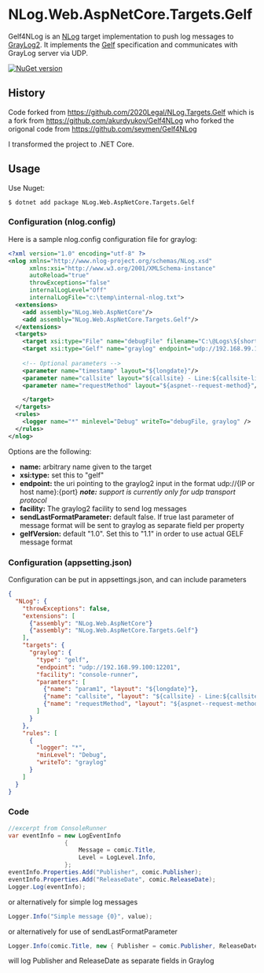 # NLog.Web.AspNetCore.Targets.Gelf
Gelf4NLog is an [NLog] target implementation to push log messages to [GrayLog2]. It implements the [Gelf] specification and communicates with GrayLog server via UDP.

[![NuGet version](https://badge.fury.io/nu/NLog.Web.AspNetCore.Targets.Gelf.svg)](https://badge.fury.io/nu/NLog.Web.AspNetCore.Targets.Gelf)

## History
Code forked from https://github.com/2020Legal/NLog.Targets.Gelf which is a fork from https://github.com/akurdyukov/Gelf4NLog who forked the origonal code from https://github.com/seymen/Gelf4NLog

I transformed the project to .NET Core.

## Usage
Use Nuget:
<!--- 
```
$ dotnet add package NLog.Web.AspNetCore.Targets.Gelf
```
-->
```
$ dotnet add package NLog.Web.AspNetCore.Targets.Gelf
```
### Configuration (nlog.config)

Here is a sample nlog.config configuration file for graylog:
```xml
<?xml version="1.0" encoding="utf-8" ?>
<nlog xmlns="http://www.nlog-project.org/schemas/NLog.xsd"
      xmlns:xsi="http://www.w3.org/2001/XMLSchema-instance"
      autoReload="true"
      throwExceptions="false"
      internalLogLevel="Off"
      internalLogFile="c:\temp\internal-nlog.txt">
  <extensions>
    <add assembly="NLog.Web.AspNetCore"/>
    <add assembly="NLog.Web.AspNetCore.Targets.Gelf"/>
  </extensions>
  <targets>
    <target xsi:type="File" name="debugFile" filename="C:\@Logs\${shortdate}-${level}-${applicationName}.txt" layout="${longdate}|${level:upperCase=true}|${logger}|${aspnet-Request-Method}|url: ${aspnet-Request-Url}${aspnet-Request-QueryString}|${message}" concurrentWrites="false" />
    <target xsi:type="Gelf" name="graylog" endpoint="udp://192.168.99.100:12201" facility="console-runner" sendLastFormatParameter="true" gelfVersion="1.1">
	
	<!-- Optional parameters -->
	<parameter name="timestamp" layout="${longdate}"/>
	<parameter name="callsite" layout="${callsite} - Line:${callsite-linenumber}"/>
	<parameter name="requestMethod" layout="${aspnet--request-method}"/>

    </target>
  </targets>
  <rules>
    <logger name="*" minlevel="Debug" writeTo="debugFile, graylog" />
  </rules>
</nlog>
```

Options are the following:
* __name:__ arbitrary name given to the target
* __xsi:type:__ set this to "gelf"
* __endpoint:__ the uri pointing to the graylog2 input in the format udp://{IP or host name}:{port} *__note:__ support is currently only for udp transport protocol*
* __facility:__ The graylog2 facility to send log messages
* __sendLastFormatParameter:__ default false. If true last parameter of message format will be sent to graylog as separate field per property
* __gelfVersion:__ default "1.0". Set this to "1.1" in order to use actual GELF message format

### Configuration (appsetting.json)

Configuration can be put in appsettings.json, and can include parameters

```json
{
  "NLog": {
    "throwExceptions": false,
    "extensions": [
      {"assembly": "NLog.Web.AspNetCore"}
      {"assembly": "NLog.Web.AspNetCore.Targets.Gelf"}
    ],
    "targets": {
      "graylog": {
        "type": "gelf",
        "endpoint": "udp://192.168.99.100:12201",
        "facility": "console-runner",
        "paramters": [
          {"name": "param1", "layout": "${longdate}"},
          {"name": "callsite", "layout": "${callsite} - Line:${callsite-linenumber}"},
          {"name": "requestMethod", "layout": "${aspnet--request-method}"}
        ]
      }
    },
    "rules": [
      {
        "logger": "*",
        "minLevel": "Debug",
        "writeTo": "graylog"
      }
    ]
  }
}
```


### Code
```c#
//excerpt from ConsoleRunner
var eventInfo = new LogEventInfo
				{
					Message = comic.Title,
					Level = LogLevel.Info,
				};
eventInfo.Properties.Add("Publisher", comic.Publisher);
eventInfo.Properties.Add("ReleaseDate", comic.ReleaseDate);
Logger.Log(eventInfo);
```
or alternatively for simple log messages
```c#
Logger.Info("Simple message {0}", value);
```
or alternatively for use of sendLastFormatParameter
```c#
Logger.Info(comic.Title, new { Publisher = comic.Publisher, ReleaseDate = comic.ReleaseDate });
```
will log Publisher and ReleaseDate as separate fields in Graylog

[NLog]: http://nlog-project.org/
[GrayLog2]: http://graylog2.org/
[Gelf]: http://graylog2.org/about/gelf
